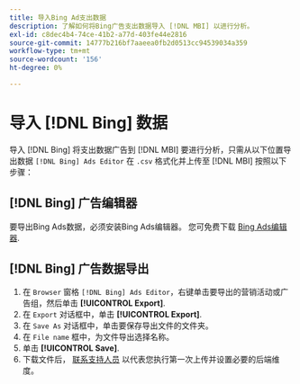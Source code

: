 ```yaml
---
title: 导入Bing Ad支出数据
description: 了解如何将Bing广告支出数据导入 [!DNL MBI] 以进行分析。
exl-id: c8dec4b4-74ce-41b2-a77d-403fe44e2816
source-git-commit: 14777b216bf7aaeea0fb2d0513cc94539034a359
workflow-type: tm+mt
source-wordcount: '156'
ht-degree: 0%

---
```


# 导入 [!DNL Bing] 数据

导入 [!DNL Bing] 将支出数据广告到 [!DNL MBI] 要进行分析，只需从以下位置导出数据 `[!DNL Bing] Ads Editor` 在 `.csv` 格式化并上传至 [!DNL MBI] 按照以下步骤：

## [!DNL Bing] 广告编辑器

要导出Bing Ads数据，必须安装Bing Ads编辑器。 您可免费下载 [Bing Ads编辑器](https://about.ads.microsoft.com/en-us/solutions/tools/editor).

## [!DNL Bing] 广告数据导出

1. 在 `Browser` 窗格 `[!DNL Bing] Ads Editor`，右键单击要导出的营销活动或广告组，然后单击 **[!UICONTROL Export]**.
1. 在 `Export` 对话框中，单击 **[!UICONTROL Export]**.
1. 在 `Save As` 对话框中，单击要保存导出文件的文件夹。
1. 在 `File name` 框中，为文件导出选择名称。
1. 单击 **[!UICONTROL Save]**.
1. 下载文件后，  [联系支持人员](https://experienceleague.adobe.com/docs/commerce-knowledge-base/kb/troubleshooting/miscellaneous/mbi-service-policies.html?lang=en) 以代表您执行第一次上传并设置必要的后端维度。
